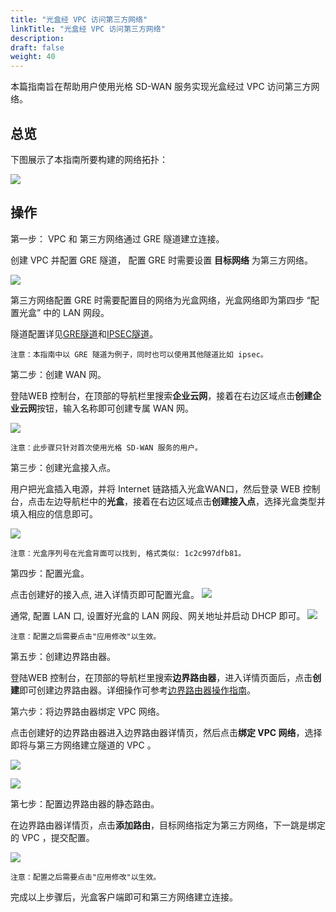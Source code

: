 ```yaml
---
title: "光盒经 VPC 访问第三方网络"
linkTitle: "光盒经 VPC 访问第三方网络"
description:
draft: false
weight: 40
---
```


本篇指南旨在帮助用户使用光格 SD-WAN 服务实现光盒经过 VPC 访问第三方网络。 

## 总览

下图展示了本指南所要构建的网络拓扑：

![](../../_images/cpe_connect_tunnel_topology.jpg)

## 操作

第一步： VPC 和 第三方网络通过 GRE 隧道建立连接。


创建 VPC 并配置 GRE 隧道， 配置 GRE 时需要设置 **目标网络** 为第三方网络。

![](../../_images/intranet_router_gre.jpg)

第三方网络配置 GRE 时需要配置目的网络为光盒网络，光盒网络即为第四步 “配置光盒” 中的 LAN 网段。

隧道配置详见[GRE隧道](/network/vpc/manual/tunnel/gre)和[IPSEC隧道](/network/vpc/manual/tunnel/ipsec)。

    注意：本指南中以 GRE 隧道为例子，同时也可以使用其他隧道比如 ipsec。

第二步：创建 WAN 网。


登陆WEB 控制台，在顶部的导航栏里搜索**企业云网**，接着在右边区域点击**创建企业云网**按钮，输入名称即可创建专属 WAN 网。

![](../../_images/create_wan_net.png)

    注意：此步骤只针对首次使用光格 SD-WAN 服务的用户。

第三步：创建光盒接入点。


用户把光盒插入电源，并将 Internet 链路插入光盒WAN口，然后登录 WEB 控制台，点击左边导航栏中的**光盒**，接着在右边区域点击**创建接入点**，选择光盒类型并填入相应的信息即可。

![](../../_images/create_wan_cpe.png)

    注意：光盒序列号在光盒背面可以找到, 格式类似: 1c2c997dfb81。

第四步：配置光盒。

点击创建好的接入点, 进入详情页即可配置光盒。 
![](../../_images/describe_wan_cpe.png)   

通常, 配置 LAN 口, 设置好光盒的 LAN 网段、网关地址并启动 DHCP 即可。 
![](../../_images/lan_config.png)

    注意：配置之后需要点击"应用修改"以生效。

第五步：创建边界路由器。


登陆WEB 控制台，在顶部的导航栏里搜索**边界路由器**，进入详情页面后，点击**创建**即可创建边界路由器。详细操作可参考[边界路由器操作指南](../../../../../network/border_router/manual/border_user_guide)。


第六步：将边界路由器绑定 VPC 网络。


点击创建好的边界路由器进入边界路由器详情页，然后点击**绑定 VPC 网络**，选择 即将与第三方网络建立隧道的 VPC 。

![](../../_images/intranet_router_vpc.jpg)

![](../../_images/intranet_router_vpc_detail.jpg)

第七步：配置边界路由器的静态路由。


在边界路由器详情页，点击**添加路由**，目标网络指定为第三方网络，下一跳是绑定的 VPC ，提交配置。

![](../../_images/intranet_router_static_route.jpg)

    注意：配置之后需要点击"应用修改"以生效。

完成以上步骤后，光盒客户端即可和第三方网络建立连接。
